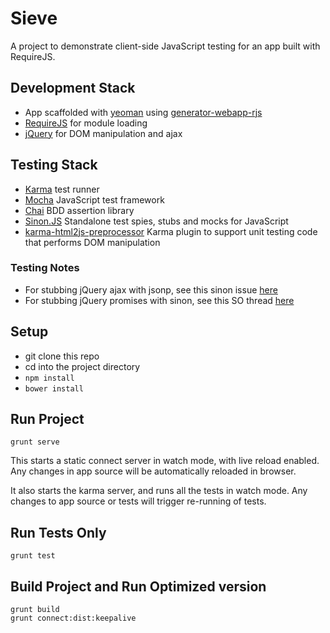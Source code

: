 # Sieve

A project to demonstrate client-side JavaScript testing for an app built with RequireJS.

## Development Stack
* App scaffolded with [yeoman](http://yeoman.io/) using [generator-webapp-rjs](https://www.npmjs.org/package/generator-webapp-rjs)
* [RequireJS](http://requirejs.org/) for module loading
* [jQuery](http://jquery.com/) for DOM manipulation and ajax

## Testing Stack
* [Karma](http://karma-runner.github.io/0.12/intro/how-it-works.html) test runner
* [Mocha](http://visionmedia.github.io/mocha/) JavaScript test framework
* [Chai](http://chaijs.com/) BDD assertion library
* [Sinon.JS](http://sinonjs.org/docs/) Standalone test spies, stubs and mocks for JavaScript
* [karma-html2js-preprocessor](https://github.com/karma-runner/karma-html2js-preprocessor) Karma plugin to support unit testing code that performs DOM manipulation

### Testing Notes
* For stubbing jQuery ajax with jsonp, see this sinon issue [here](https://github.com/cjohansen/Sinon.JS/issues/41)
* For stubbing jQuery promises with sinon, see this SO thread [here](http://stackoverflow.com/questions/13148356/how-to-properly-unit-test-jquerys-ajax-promises-using-jasmine-and-or-sinon)

## Setup
* git clone this repo
* cd into the project directory
* ```npm install```
* ```bower install```

## Run Project

```grunt serve```

This starts a static connect server in watch mode, with live reload enabled.
Any changes in app source will be automatically reloaded in browser.

It also starts the karma server, and runs all the tests in watch mode.
Any changes to app source or tests will trigger re-running of tests.

## Run Tests Only

```grunt test```

## Build Project and Run Optimized version

  ```
  grunt build
  grunt connect:dist:keepalive
  ```